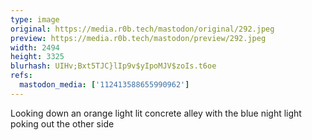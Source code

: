 ```yaml
---
type: image
original: https://media.r0b.tech/mastodon/original/292.jpeg
preview: https://media.r0b.tech/mastodon/preview/292.jpeg
width: 2494
height: 3325
blurhash: UIHv;Bxt5TJC}lIp9v$yIpoMJV$zoIs.t6oe
refs:
  mastodon_media: ['112413588655990962']
---
```


Looking down an orange light lit concrete alley with the blue night light poking out the other side 
